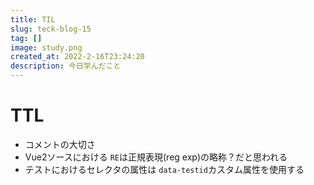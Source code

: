 ```yaml
---
title: TIL
slug: teck-blog-15
tag: []
image: study.png
created_at: 2022-2-16T23:24:20
description: 今日学んだこと
---
```


# TTL
- コメントの大切さ
- Vue2ソースにおける `RE`は正規表現(reg exp)の略称？だと思われる
- テストにおけるセレクタの属性は `data-testid`カスタム属性を使用する